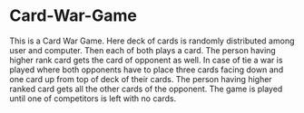 # Card-War-Game
This is a Card War Game. Here deck of cards is randomly distributed among user and computer. Then each of both plays a card. The person having higher rank card gets the card of opponent as well. In case of tie a war is played where both opponents have to place three cards facing down and one card up from top of deck of their cards. The person having higher ranked card  gets all the other cards of the opponent. The game is played until one of competitors is left with no cards. 
